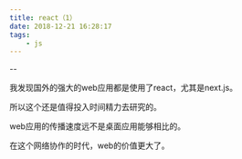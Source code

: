 ```yaml
---
title: react（1）
date: 2018-12-21 16:28:17
tags:
	- js
---
```


--

我发现国外的强大的web应用都是使用了react，尤其是next.js。

所以这个还是值得投入时间精力去研究的。

web应用的传播速度远不是桌面应用能够相比的。

在这个网络协作的时代，web的价值更大了。



